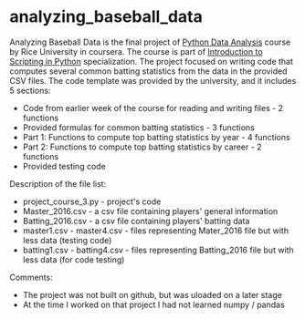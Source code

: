# analyzing_baseball_data
Analyzing Baseball Data is the final project of [Python Data Analysis](https://www.coursera.org/learn/python-analysis) course by Rice University in coursera. The course is part of [Introduction to Scripting in Python](https://www.coursera.org/specializations/introduction-scripting-in-python) specialization.
The project focused on writing code that computes several common batting statistics from the data in the provided CSV files.
The code template was provided by the university, and it includes 5 sections:
* Code from earlier week of the course for reading and writing files - 2 functions
* Provided formulas for common batting statistics - 3 functions
* Part 1: Functions to compute top batting statistics by year - 4 functions
* Part 2: Functions to compute top batting statistics by career - 2 functions
* Provided testing code

Description of the file list:
* project_course_3.py - project's code
* Master_2016.csv - a csv file containing players' general information
* Batting_2016.csv - a csv file containing players' batting data
* master1.csv - master4.csv - files representing Mater_2016 file but with less data (testing code)
* batting1.csv - batting4.csv - files representing Batting_2016 file but with less data (for code testing)

Comments:
* The project was not built on github, but was uloaded on a later stage
* At the time I worked on that project I had not learned numpy / pandas
